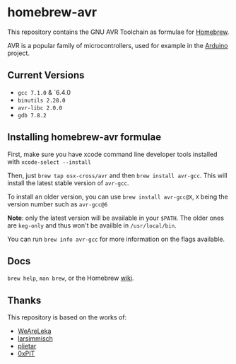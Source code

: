 # homebrew-avr

This repository contains the GNU AVR Toolchain as formulae for [Homebrew].

AVR is a popular family of microcontrollers, used for example in the [Arduino] project.

## Current Versions

-   `gcc 7.1.0` & \`6.4.0
-   `binutils 2.28.0`
-   `avr-libc 2.0.0`
-   `gdb 7.8.2`

## Installing homebrew-avr formulae

First, make sure you have xcode command line developer tools installed with `xcode-select --install`

Then, just `brew tap osx-cross/avr` and then `brew install avr-gcc`. This will install the latest stable version of `avr-gcc`.

To install an older version, you can use `brew install avr-gcc@X`, `X` being the version number such as `avr-gcc@6`

**Note**: only the latest version will be available in your `$PATH`. The older ones are `keg-only` and thus won't be availble in `/usr/local/bin`.

You can run `brew info avr-gcc` for more information on the flags available.

## Docs

`brew help`, `man brew`, or the Homebrew [wiki].

## Thanks

This repository is based on the works of:

-   [WeAreLeka]
-   [larsimmisch]
-   [plietar]
-   [0xPIT]

  [Homebrew]: http://brew.sh
  [Arduino]: http://arduino.cc
  [wiki]: http://wiki.github.com/mxcl/homebrew
  [WeAreLeka]: https://github.com/WeAreLeka/homebrew-avr
  [larsimmisch]: https://github.com/larsimmisch/homebrew-avr
  [plietar]: https://github.com/plietar/homebrew-avr/
  [0xPIT]: https://github.com/0xPIT/homebrew-avr
